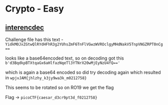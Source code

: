 # Crypto - Easy

## [interencdec](https://play.picoctf.org/practice/challenge/418)

Challenge file has this text - `YidkM0JxZGtwQlRYdHFhR3g2YUhsZmF6TnFlVGwzWVROclgyMHdNakV5TnpVNGZRPT0nCg==`

looks like a base64encoded text, so on decoding got this `b'd3BqdkpBTXtqaGx6aHlfazNqeTl3YTNrX20wMjEyNzU4fQ=='`

which is again a base64 encoded so did try decoding again which resulted in `wpjvJAM{jhlzhy_k3jy9wa3k_m0212758}`

This seems to be rotated so on RO19 we get the flag

Flag -> `picoCTF{caesar_d3cr9pt3d_f0212758}`
